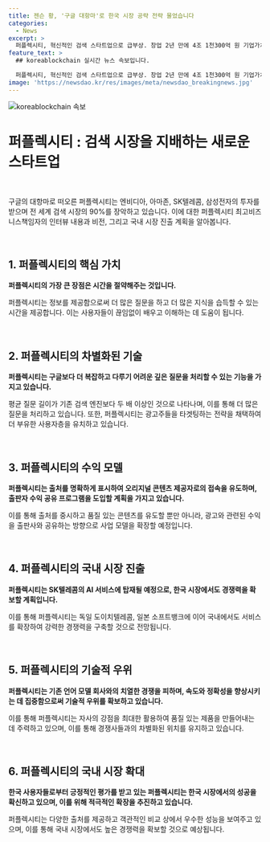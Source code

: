 ```yaml
---
title: 젠슨 황, '구글 대항마'로 한국 시장 공략 전략 물었습니다
categories:
  - News
excerpt: >
  퍼플렉시티, 혁신적인 검색 스타트업으로 급부상. 창업 2년 만에 4조 1천300억 원 기업가치 달성, 세계 검색 시장 90% 장악 목표. 정보 탐색 속도 개선으로 시간 절약, 더 깊은 질문에 답해 AI 검색 기술로 구글과의 경쟁도 예고. 광고사업으로 부유한 사용자들 타깃, 출처 투명화로 오리지널 콘텐츠 공급 촉진. SK텔레콤과의 협력으로 국내 AI 시장도 공략 예정. 사용자 경험에 초점을 맞춘 유독한 성장 전략이 퍼플렉시티의 차별점.
feature_text: >
  ## koreablockchain 실시간 뉴스 속보입니다.

  퍼플렉시티, 혁신적인 검색 스타트업으로 급부상. 창업 2년 만에 4조 1천300억 원 기업가치 달성, 세계 검색 시장 90% 장악 목표. 정보 탐색 속도 개선으로 시간 절약, 더 깊은 질문에 답해 AI 검색 기술로 구글과의 경쟁도 예고. 광고사업으로 부유한 사용자들 타깃, 출처 투명화로 오리지널 콘텐츠 공급 촉진. SK텔레콤과의 협력으로 국내 AI 시장도 공략 예정. 사용자 경험에 초점을 맞춘 유독한 성장 전략이 퍼플렉시티의 차별점.
image: 'https://newsdao.kr/res/images/meta/newsdao_breakingnews.jpg'
---
```


<p><img src="https://newsdao.kr/res/images/meta/newsdao_breakingnews.jpg" alt="koreablockchain 속보" /></p>

<h1 data-ke-size="size26"><b>퍼플렉시티 : 검색 시장을 지배하는 새로운 스타트업</b></h1>

<p data-ke-size="size16">&nbsp;</p>

<p>구글의 대항마로 떠오른 퍼플렉시티는 엔비디아, 아마존, SK텔레콤, 삼성전자의 투자를 받으며 전 세계 검색 시장의 90%를 장악하고 있습니다. 이에 대한 퍼플렉시티 최고비즈니스책임자의 인터뷰 내용과 비전, 그리고 국내 시장 진출 계획을 알아봅니다.</p>

<p data-ke-size="size16">&nbsp;</p>

<h2 data-ke-size="size26">1. 퍼플렉시티의 핵심 가치</h2>

<p data-ke-size="size16"><b>퍼플렉시티의 가장 큰 장점은 시간을 절약해주는 것입니다.</b></p>

<p data-ke-size="size16">퍼플렉시티는 정보를 제공함으로써 더 많은 질문을 하고 더 많은 지식을 습득할 수 있는 시간을 제공합니다. 이는 사용자들이 끊임없이 배우고 이해하는 데 도움이 됩니다.</p>

<p data-ke-size="size16">&nbsp;</p>

<h2 data-ke-size="size26">2. 퍼플렉시티의 차별화된 기술</h2>

<p data-ke-size="size16"><b>퍼플렉시티는 구글보다 더 복잡하고 다루기 어려운 깊은 질문을 처리할 수 있는 기능을 가지고 있습니다.</b></p>

<p data-ke-size="size16">평균 질문 길이가 기존 검색 엔진보다 두 배 이상인 것으로 나타나며, 이를 통해 더 많은 질문을 처리하고 있습니다. 또한, 퍼플렉시티는 광고주들을 타겟팅하는 전략을 채택하여 더 부유한 사용자층을 유치하고 있습니다.</p>

<p data-ke-size="size16">&nbsp;</p>

<h2 data-ke-size="size26">3. 퍼플렉시티의 수익 모델</h2>

<p data-ke-size="size16"><b>퍼플렉시티는 출처를 명확하게 표시하여 오리지널 콘텐츠 제공자로의 접속을 유도하며, 출판자 수익 공유 프로그램을 도입할 계획을 가지고 있습니다.</b></p>

<p data-ke-size="size16">이를 통해 출처를 중시하고 품질 있는 콘텐츠를 유도할 뿐만 아니라, 광고와 관련된 수익을 출판사와 공유하는 방향으로 사업 모델을 확장할 예정입니다.</p>

<p data-ke-size="size16">&nbsp;</p>

<h2 data-ke-size="size26">4. 퍼플렉시티의 국내 시장 진출</h2>

<p data-ke-size="size16"><b>퍼플렉시티는 SK텔레콤의 AI 서비스에 탑재될 예정으로, 한국 시장에서도 경쟁력을 확보할 계획입니다.</b></p>

<p data-ke-size="size16">이를 통해 퍼플렉시티는 독일 도이치텔레콤, 일본 소프트뱅크에 이어 국내에서도 서비스를 확장하여 강력한 경쟁력을 구축할 것으로 전망됩니다.</p>

<p data-ke-size="size16">&nbsp;</p>

<h2 data-ke-size="size26">5. 퍼플렉시티의 기술적 우위</h2>

<p data-ke-size="size16"><b>퍼플렉시티는 기존 언어 모델 회사와의 치열한 경쟁을 피하며, 속도와 정확성을 향상시키는 데 집중함으로써 기술적 우위를 확보하고 있습니다.</b></p>

<p data-ke-size="size16">이를 통해 퍼플렉시티는 자사의 강점을 최대한 활용하여 품질 있는 제품을 만들어내는 데 주력하고 있으며, 이를 통해 경쟁사들과의 차별화된 위치를 유지하고 있습니다.</p>

<p data-ke-size="size16">&nbsp;</p>

<h2 data-ke-size="size26">6. 퍼플렉시티의 국내 시장 확대</h2>

<p data-ke-size="size16"><b>한국 사용자들로부터 긍정적인 평가를 받고 있는 퍼플렉시티는 한국 시장에서의 성공을 확신하고 있으며, 이를 위해 적극적인 확장을 추진하고 있습니다.</b></p>

<p data-ke-size="size16">퍼플렉시티는 다양한 출처를 제공하고 객관적인 비교 상에서 우수한 성능을 보여주고 있으며, 이를 통해 국내 시장에서도 높은 경쟁력을 확보할 것으로 예상됩니다.</p>

<p data-ke-size="size16">&nbsp;</p>

<p data-ke-size="size16"></p>

